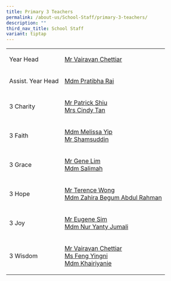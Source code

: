 ```yaml
---
title: Primary 3 Teachers
permalink: /about-us/School-Staff/primary-3-teachers/
description: ""
third_nav_title: School Staff
variant: tiptap
---
```

<table>
<tbody>
<tr>
<td rowspan="1" colspan="1">
<p>Year Head</p>
</td>
<td rowspan="1" colspan="1">
<p><a href="vairavan_uthaman@moe.edu.sg" rel="noopener noreferrer nofollow" target="_blank">Mr Vairavan Chettiar</a>
</p>
</td>
</tr>
<tr>
<td rowspan="1" colspan="1">
<p>Assist. Year Head</p>
</td>
<td rowspan="1" colspan="1">
<p><a href="pratibha_rai_matuk_rai@moe.edu.sg" rel="noopener noreferrer nofollow" target="_blank">Mdm Pratibha Rai</a>
</p>
</td>
</tr>
<tr>
<td rowspan="1" colspan="1">
<p>3 Charity</p>
</td>
<td rowspan="1" colspan="1">
<p><a href="pratibha_rai_matuk_rai@moe.edu.sg" rel="noopener noreferrer nofollow" target="_blank">Mr&nbsp;Patrick&nbsp;Shiu</a> 
<br><a href="teo_suat_ching_cindy@moe.edu.sg" rel="noopener noreferrer nofollow" target="_blank">Mrs&nbsp;Cindy&nbsp;Tan</a>
</p>
</td>
</tr>
<tr>
<td rowspan="1" colspan="1">
<p>3 Faith</p>
</td>
<td rowspan="1" colspan="1">
<p><a href="yip_cheng_han_melissa@moe.edu.sg" rel="noopener noreferrer nofollow" target="_blank">Mdm&nbsp;Melissa Yip</a> 
<br><a href="" rel="noopener noreferrer nofollow" target="_blank">Mr Shamsuddin</a>
</p>
</td>
</tr>
<tr>
<td rowspan="1" colspan="1">
<p>3 Grace</p>
</td>
<td rowspan="1" colspan="1">
<p><a href="lim_yong_seng_gene@moe.edu.sg" rel="noopener noreferrer nofollow" target="_blank">Mr&nbsp;Gene&nbsp;Lim</a> 
<br><a href="salimah_mohd_haniffa@moe.edu.sg" rel="noopener noreferrer nofollow" target="_blank">Mdm&nbsp;Salimah</a>
</p>
</td>
</tr>
<tr>
<td rowspan="1" colspan="1">
<p>3 Hope</p>
</td>
<td rowspan="1" colspan="1">
<p><a href="wong_wing_yew@moe.edu.sg" rel="noopener noreferrer nofollow" target="_blank">Mr&nbsp;Terence Wong</a> 
<br><a href="zahira_begum_abdul_rahman@moe.edu.sg" rel="noopener noreferrer nofollow" target="_blank">Mdm&nbsp;Zahira&nbsp;Begum Abdul Rahman</a>
</p>
</td>
</tr>
<tr>
<td rowspan="1" colspan="1">
<p>3 Joy</p>
</td>
<td rowspan="1" colspan="1">
<p><a href="sim_kok_hong_eugene@moe.edu.sg" rel="noopener noreferrer nofollow" target="_blank">Mr&nbsp;Eugene&nbsp;Sim</a> 
<br><a href="nur_ yanty_jumali@moe.edu.sg" rel="noopener noreferrer nofollow" target="_blank">Mdm Nur&nbsp;Yanty&nbsp;Jumali</a>
</p>
</td>
</tr>
<tr>
<td rowspan="1" colspan="1">
<p>3 Wisdom</p>
</td>
<td rowspan="1" colspan="1">
<p><a href="vairavan_uthaman@moe.edu.sg" rel="noopener noreferrer nofollow" target="_blank">Mr&nbsp;Vairavan&nbsp;Chettiar</a> 
<br><a href="feng_yingni@moe.edu.sg" rel="noopener noreferrer nofollow" target="_blank">Ms Feng Yingni</a> 
<br><a href="khairiyanie_abdul_aziz@moe.edu.sg" rel="noopener noreferrer nofollow" target="_blank">Mdm Khairiyanie</a>
</p>
</td>
</tr>
</tbody>
</table>
<p></p>